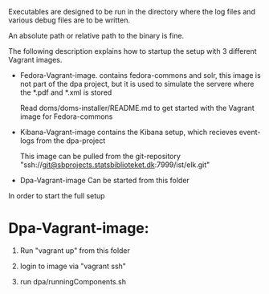 Executables are designed to be run in the directory where the log
files and various debug files are to be written.

An absolute path or relative path to the binary is
fine.  

The following description explains how to startup the setup with 3 different Vagrant images.

- Fedora-Vagrant-image.  contains fedora-commons and solr, this image is not part of the dpa project, but it is used to simulate the servere where the *.pdf and *.xml is stored

   Read doms/doms-installer/README.md to get started with the Vagrant image for Fedora-commons

- Kibana-Vagrant-image contains the Kibana setup, which recieves event-logs from the dpa-project

   This image can be pulled from the git-repository "ssh://git@sbprojects.statsbiblioteket.dk:7999/ist/elk.git"
 
- Dpa-Vagrant-image Can be started from this folder


In order to start the full setup 



Dpa-Vagrant-image:
===

1. Run "vagrant up" from this folder

2. login to image via "vagrant ssh"

3. run dpa/runningComponents.sh


